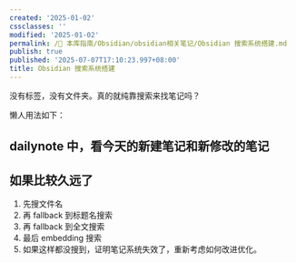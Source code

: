 ```yaml
---
created: '2025-01-02'
cssclasses: ''
modified: '2025-01-02'
permalink: /🧰 本库指南/Obsidian/obsidian相关笔记/Obsidian 搜索系统搭建.md
publish: true
published: '2025-07-07T17:10:23.997+08:00'
title: Obsidian 搜索系统搭建
---
```

没有标签，没有文件夹。真的就纯靠搜索来找笔记吗？

懒人用法如下：

## dailynote 中，看今天的新建笔记和新修改的笔记

## 如果比较久远了

1. 先搜文件名
2. 再 fallback 到标题名搜索
3. 再 fallback 到全文搜索
4. 最后 embedding 搜索
5. 如果这样都没搜到，证明笔记系统失效了，重新考虑如何改进优化。